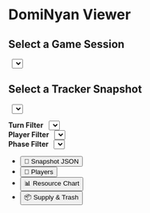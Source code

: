 # DomiNyan Viewer

<!-- 
  这里是 Markdown + HTML 混合区域，用于布局页面 
  以及引用外部脚本 
-->

## Select a Game Session
<select id="gameSelect" class="md-typeset" style="margin-left: 0.5em;"></select>

## Select a Tracker Snapshot
<select id="snapshotSelect" class="md-typeset" style="margin-left: 0.5em;"></select>

<!-- Filter Options -->
<div>
  <label><strong>Turn Filter</strong></label>
  <select id="turnFilter" class="md-typeset" style="margin-left: 0.5em;"></select>
</div>
<div>
  <label><strong>Player Filter</strong></label>
  <select id="playerFilter" class="md-typeset" style="margin-left: 0.5em;"></select>
</div>
<div>
  <label><strong>Phase Filter</strong></label>
  <select id="phaseFilter" class="md-typeset" style="margin-left: 0.5em;"></select>
</div>

<!-- Tab Navigation -->
<div style="display: flex; gap: 2rem;">
  <aside style="min-width: 180px;">
    <nav class="md-nav">
      <ul class="md-nav__list">
        <li><button class="md-button tab-button" data-tab="snapshot">📄 Snapshot JSON</button></li>
        <li><button class="md-button tab-button" data-tab="players">🧑 Players</button></li>
        <li><button class="md-button tab-button" data-tab="chart">📊 Resource Chart</button></li>
        <li><button class="md-button tab-button" data-tab="supply">📦 Supply & Trash</button></li>
      </ul>
    </nav>
  </aside>

  <main style="flex: 1;">
    <div id="tab-snapshot" class="tab-content"></div>
    <div id="tab-players" class="tab-content" style="display: none;"></div>
    <div id="tab-chart" class="tab-content" style="display: none;">
      <p>(Chart Placeholder...)</p>
    </div>
    <div id="tab-supply" class="tab-content" style="display: none;">
      <p>(Supply Placeholder...)</p>
    </div>
  </main>
</div>

<script src="https://cdn.jsdelivr.net/npm/chart.js@4.4.1/dist/chart.umd.min.js"></script>
<script type="module" src="js/viewer/index.js"></script>